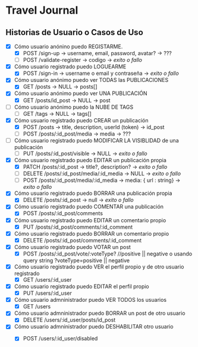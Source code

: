 # Travel Journal

## Historias de Usuario o Casos de Uso

- [x] Cómo usuario anónino puedo REGISTARME.
  - [x] POST /sign-up -> username, email, password, avatar? -> ???
  - [ ] POST /validate-register -> codigo -> *exito o fallo*

- [x] Cómo usuario registrado puedo LOGUEARME
  - [x] POST /sign-in -> username o email y contraseña -> *exito o fallo*

- [x] Cómo usuario anónimo puedo ver TODAS las PUBLICACIONES
  - [x] GET /posts -> NULL -> posts[]
  
- [x] Cómo usuario anónimo puedo ver UNA PUBLICACIÓN
  - [x] GET /posts/id_post -> NULL -> post
  
- [ ] Cómo usuario anónimo puedo la NUBE DE TAGS
  - [ ] GET /tags -> NULL -> tags[]

- [x] Cómo usuario registrado puedo CREAR un publicación
  - [x] POST /posts -> title, description, userId (token) -> id_post
  - [ ] POST /posts/:id_post/media -> media -> ???
  
- [ ] Cómo usuario registrado puedo MODIFICAR LA VISIBLIDAD de una publicación
  - [ ] PUT /posts/:id_post/visible -> NULL -> *exito o fallo*
  
- [x] Cómo usuario registrado puedo EDITAR un publicación propia
  - [x] PATCH /posts/:id_post -> title?, description? -> *exito o fallo*
  - [ ] DELETE /posts/:id_post/media/:id_media -> NULL -> *exito o fallo*
  - [ ] POST /posts/:id_post/media/:id_media -> media: { url : string} -> *exito o fallo*

- [x] Cómo usuario registrado puedo BORRAR una publicación propia
  - [x] DELETE /posts/:id_post -> null -> *exito o fallo*

- [x] Cómo usuario registrado puedo COMENTAR una publicación
  - [x] POST /posts/:id_post/comments
  
- [x] Cómo usuario registrado puedo EDITAR un comentario propio
  - [x] PUT /posts/:id_post/comments/:id_comment
  
- [x] Cómo usuario registrado puedo BORRAR un comentario propio
  - [x] DELETE /posts/:id_post/comments/:id_comment
  
- [x] Cómo usuario registrado puedo VOTAR un post
  - [x] POST /posts/:id_post/vote/:voteType? //positive || negative o usando query string ?voteType=positive || negative
  
- [x] Cómo usuario registrado puedo VER el perfil propio y de otro usuario registrado
  - [x] GET /users/:id_user
  
- [x] Cómo usuario registrado puedo EDITAR el perfil propio
  - [x] PUT /users/:id_user
  
- [x] Cómo usuario admninistrador puedo VER TODOS los usuarios
  - [x] GET /users
  
- [x] Cómo usuario admninistrador puedo BORRAR un post de otro usuario
  - [x] DELETE /users/:id_user/posts/id_post
  
- [x] Cómo usuario admninistrador puedo DESHABILITAR otro usuario
  - [x] POST /users/:id_user/disabled
  